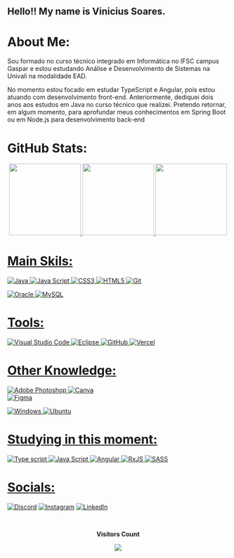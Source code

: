## Hello!! My name is Vinicius Soares.

# About Me:

Sou formado no curso técnico integrado em Informática no IFSC campus Gaspar e estou estudando Análise e Desenvolvimento de Sistemas na Univali na modalidade EAD.

No momento estou focado em estudar TypeScript e Angular, pois estou atuando com desenvolvimento front-end. Anteriormente, dediquei dois anos aos estudos em Java no curso técnico que realizei. Pretendo retornar, em algum momento, para aprofundar meus conhecimentos em Spring Boot ou em Node.js para desenvolvimento back-end

# GitHub Stats:

  <div align="Center">
  <a href="https://github.com/SoaresVini">
   <img height="163em" src="https://github-readme-stats.vercel.app/api?username=SoaresVini&theme=great-gatsby&hide_border=true&include_all_commits=true&count_private=false"/>
   
   <img height="163em" src="https://github-readme-streak-stats.herokuapp.com/?user=SoaresVini&theme=great-gatsby&hide_border=true"/>
    
   <img height="163em" src="https://github-readme-stats.vercel.app/api/top-langs/?username=SoaresVini&theme=great-gatsby&hide_border=true&include_all_commits=true&count_private=false&layout=compact"/>
    
</div>

# Main Skils:
![Java](https://img.shields.io/badge/java-0D1117.svg?style=for-the-badge&logo=java&logoColor=white)
![Java Script](https://img.shields.io/badge/JavaScript-0D1117?style=for-the-badge&logo=javascript&logoColor=white)
![CSS3](https://img.shields.io/badge/css3-0D1117?style=for-the-badge&logo=css3&logoColor=white) 
![HTML5](https://img.shields.io/badge/html5-0D1117?style=for-the-badge&logo=html5&logoColor=white) 
![Git](https://img.shields.io/badge/GIT-0D1117?style=for-the-badge&logo=git&logoColor=white)

![Oracle](https://img.shields.io/badge/Oracle-0D1117?style=for-the-badge&logo=oracle&logoColor=white) 
![MySQL](https://img.shields.io/badge/mysql-0D1117.svg?style=for-the-badge&logo=mysql&logoColor=white) 


# Tools:
![Visual Studio Code](https://img.shields.io/badge/-Visual%20Studio%20Code-0D1117?style=for-the-badge&logo=visual-studio-code&logoColor=007ACC&labelColor=0D1117)
![Eclipse](https://img.shields.io/badge/-eclipse-0D1117?style=for-the-badge&logo=eclipse&logoColor=2C2255&labelColor=0D1117)
![GitHub](https://img.shields.io/badge/-GitHub-0D1117?style=for-the-badge&logo=github&labelColor=0D1117)
![Vercel](https://img.shields.io/badge/vercel-0D1117?style=for-the-badge&logo=vercel&logoColor=white)

# Other Knowledge:
![Adobe Photoshop](https://img.shields.io/badge/adobephotoshop-0D1117.svg?style=for-the-badge&logo=adobephotoshop&logoColor=white) 
![Canva](https://img.shields.io/badge/Canva-0D1117.svg?style=for-the-badge&logo=Canva&logoColor=white) 	
![Figma](https://img.shields.io/badge/figma-0D1117.svg?style=for-the-badge&logo=figma&logoColor=white) 

![Windows](https://img.shields.io/badge/-Windows-0D1117?style=for-the-badge&logo=windows&labelColor=0D1117)
![Ubuntu](https://img.shields.io/badge/Ubuntu-0D1117?style=for-the-badge&logo=ubuntu&logoColor=0D1117)

# Studying in this moment:
![Type script](https://img.shields.io/badge/TypeScript-0D1117?style=for-the-badge&logo=typescript&logoColor=white)
![Java Script](https://img.shields.io/badge/JavaScript-0D1117?style=for-the-badge&logo=javascript&logoColor=white)
![Angular](https://img.shields.io/badge/Angular-0D1117?style=for-the-badge&logo=angular&logoColor=white)
![RxJS](https://img.shields.io/badge/rxjs-0D1117?style=for-the-badge&logo=reactivex&logoColor=white) 
![SASS](https://img.shields.io/badge/SASS-0D1117?style=for-the-badge&logo=SASS&logoColor=white) 

# Socials:
[![Discord](https://img.shields.io/badge/Discord-%237289DA.svg?logo=discord&logoColor=white)](https://discord.gg/atreta#9896)
[![Instagram](https://img.shields.io/badge/Instagram-%23E4405F.svg?logo=Instagram&logoColor=white)](https://www.instagram.com/soares_vini_/) 
[![LinkedIn](https://img.shields.io/badge/LinkedIn-%230077B5.svg?logo=linkedin&logoColor=white)](https://www.linkedin.com/in/vinicius-soares-50387b261/) 
  
<div align="center">
<br><p align="centre"><b>Visitors Count</b></p>  
<p align="center"><img align="center" src="https://profile-counter.glitch.me/{SoaresVini}/count.svg" /></p> 
<br></div>
